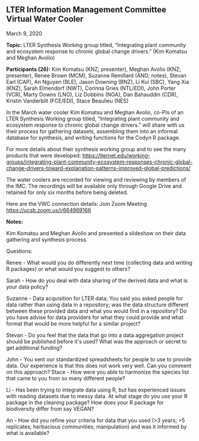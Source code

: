## LTER Information Management Committee Virtual Water Cooler
March 9, 2020

**Topic:** LTER Synthesis Working group titled, “Integrating plant community and ecosystem response to chronic global change drivers.” (Kim Komatsu and Meghan Avolio)

**Participants (26):** Kim Komatsu (KNZ; presenter), Meghan Avolio (KNZ; presenter), Renee Brown (MCM), Suzanne Remillard (AND; notes), Stevan Earl (CAP), An Nguyen (BLE), Jason Downing (BNZ), Li Kui (SBC), Yang Xia (KNZ), Sarah Elmendorf (NWT), Corinna Gries (NTL/EDI), John Porter (VCR), Marty Downs (LNO), Liz Dobbins (NGA), Dan Bahauddin (CDR), Kristin Vanderbilt (FCE/EDI), Stace Beaulieu (NES)

In the March water cooler Kim Komatsu and Meghan Avolio, co-PIs of an LTER Synthesis Working group titled, “Integrating plant community and ecosystem response to chronic global change drivers.” will share with us their process for gathering datasets, assembling them into an informal database for synthesis, and writing functions for the Codyn R package. 

For more details about their synthesis working group and to see the many products that were developed: https://lternet.edu/working-groups/integrating-plant-community-ecosystem-responses-chronic-global-change-drivers-toward-explanation-patterns-improved-global-predictions/

The water coolers are recorded for viewing and reviewing by members of the IMC. The recordings will be available only through Google Drive and retained for only six months before being deleted.

Here are the VWC connection details:
Join Zoom Meeting
https://ucsb.zoom.us/j/664969166


**Notes:**

Kim Komatsu and Meghan Avolio and presented a slideshow on their data gathering and synthesis process.

Questions:

Renee - What would you do differently next time (collecting data and writing R packages) or what would you suggest to others?

Sarah - How do you deal with data sharing of the derived data and what is your data policy?

Suzanne - Data acquisition for LTER data; You said you asked people for data rather than using data in a repository; was the data structure different between these provided data and what you would find in a repository? Do you have advise for data providers for what they could provide and what format that would be more helpful for a similar project?

Stevan - Do you feel that the data that go into a data aggregation project should be published before it's used? What was the approach or secret to get additional funding?

John - You sent our standardized spreadsheets for people to use to provide data. Our experience is that this does not work very well. Can you comment on this approach?
Stace - How were you able to harmonize the species list that came to you from so many different people?

Li - Has been trying to integrate data using R, but has experienced issues with reading datasets due to messy data. At what stage do you use your R package in the cleaning package? How does your R package for biodiversity differ from say VEGAN?

An - How did you refine your criteria for data that you used (>3 years; >5 replicates; herbacious communities; manipulation) and was it informed by what is available?